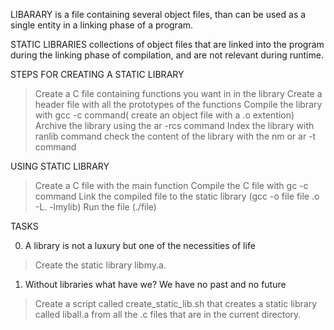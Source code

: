 LIBARARY
is a file containing several object files, than can be used as a single entity in a linking phase of a program.

STATIC LIBRARIES
collections of object files that are linked into the program during the linking phase of compilation, and are not relevant during runtime.

STEPS FOR CREATING A STATIC LIBRARY

>Create a C file containing functions you want in in the library
>Create a header file with all the prototypes of the functions
>Compile the library with gcc -c command( create an object file with a .o extention)
>Archive the library using the ar -rcs command
>Index the library with ranlib command
>check the content of the library with the nm  or ar -t command

USING STATIC LIBRARY

> Create a C file with the main function
> Compile the C file with gc -c command
> Link the compiled file to the static library (gcc -o file file .o -L. -lmylib)
> Run the file (./file)

TASKS

0. A library is not a luxury but one of the necessities of life

> Create the static library libmy.a.

1. Without libraries what have we? We have no past and no future

> Create a script called create_static_lib.sh that creates a static library called liball.a from all the .c files that are in the current directory.
